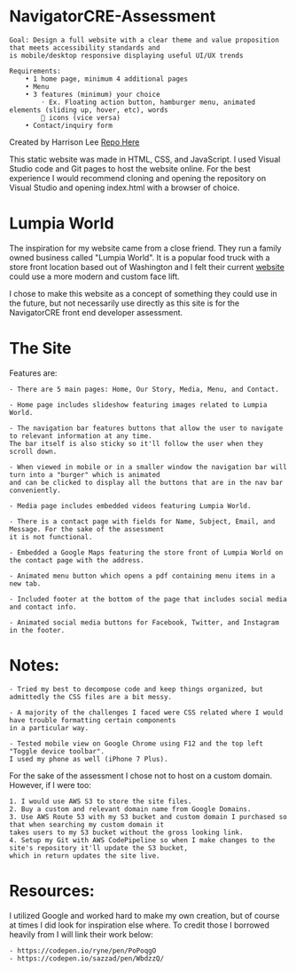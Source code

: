 # NavigatorCRE-Assessment

    Goal: Design a full website with a clear theme and value proposition that meets accessibility standards and
    is mobile/desktop responsive displaying useful UI/UX trends  

    Requirements:
        • 1 home page, minimum 4 additional pages
        • Menu
        • 3 features (minimum) your choice
            ◦ Ex. Floating action button, hamburger menu, animated elements (sliding up, hover, etc), words
             icons (vice versa)
        • Contact/inquiry form

Created by Harrison Lee
[Repo Here](https://github.com/laharrari/NavigatorCRE-Assessment)

This static website was made in HTML, CSS, and JavaScript. I used Visual Studio code and Git pages to host the
website online. For the best experience I would recommend cloning and opening the repository on Visual Studio and
opening index.html with a browser of choice.

# Lumpia World

The inspiration for my website came from a close friend. They run a family owned business called "Lumpia World".
It is a popular food truck with a store front location based out of Washington and I felt their current
[website](https://www.lumpiaworld.com/) could use a more modern and custom face lift.

I chose to make this website as a concept of something they could use in the future, but not necessarily use
directly as this site is for the NavigatorCRE front end developer assessment.

# The Site

Features are:

    - There are 5 main pages: Home, Our Story, Media, Menu, and Contact.

    - Home page includes slideshow featuring images related to Lumpia World.

    - The navigation bar features buttons that allow the user to navigate to relevant information at any time.
    The bar itself is also sticky so it'll follow the user when they scroll down.

    - When viewed in mobile or in a smaller window the navigation bar will turn into a "burger" which is animated
    and can be clicked to display all the buttons that are in the nav bar conveniently.

    - Media page includes embedded videos featuring Lumpia World.

    - There is a contact page with fields for Name, Subject, Email, and Message. For the sake of the assessment
    it is not functional.

    - Embedded a Google Maps featuring the store front of Lumpia World on the contact page with the address.

    - Animated menu button which opens a pdf containing menu items in a new tab.

    - Included footer at the bottom of the page that includes social media and contact info.

    - Animated social media buttons for Facebook, Twitter, and Instagram in the footer.

# Notes:

    - Tried my best to decompose code and keep things organized, but admittedly the CSS files are a bit messy.

    - A majority of the challenges I faced were CSS related where I would have trouble formatting certain components
    in a particular way.

    - Tested mobile view on Google Chrome using F12 and the top left "Toggle device toolbar".
    I used my phone as well (iPhone 7 Plus).

For the sake of the assessment I chose not to host on a custom domain. However, if I were too:

    1. I would use AWS S3 to store the site files.
    2. Buy a custom and relevant domain name from Google Domains.
    3. Use AWS Route 53 with my S3 bucket and custom domain I purchased so that when searching my custom domain it
    takes users to my S3 bucket without the gross looking link.
    4. Setup my Git with AWS CodePipeline so when I make changes to the site's repository it'll update the S3 bucket,
    which in return updates the site live.


# Resources:

I utilized Google and worked hard to make my own creation, but of course at times I did look for inspiration else where.
To credit those I borrowed heavily from I will link their work below:

    - https://codepen.io/ryne/pen/PoPoqgO
    - https://codepen.io/sazzad/pen/WbdzzQ/
